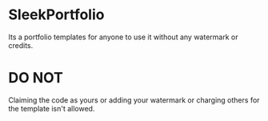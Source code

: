 # SleekPortfolio

Its a portfolio templates for anyone to use it without any watermark or credits.

# DO NOT
Claiming the code as yours or adding your watermark or charging others for the template isn't allowed.
